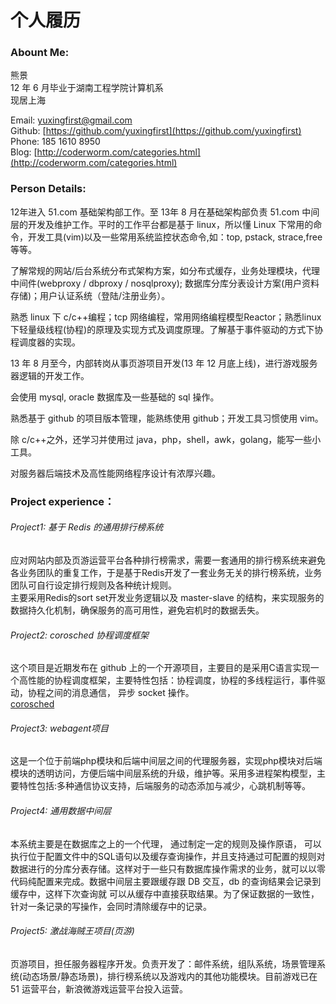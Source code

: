 个人履历
======

### Abount Me:
熊景  
12 年 6 月毕业于湖南工程学院计算机系  
现居上海  

Email: yuxingfirst@gmail.com  
Github: [https://github.com/yuxingfirst](https://github.com/yuxingfirst)  
Phone: 185 1610 8950  
Blog: [http://coderworm.com/categories.html](http://coderworm.com/categories.html)  

### Person Details:
  12年进入 51.com 基础架构部工作。至 13年 8 月在基础架构部负责 51.com 中间层的开发及维护工作。平时的工作平台都是基于 linux，所以懂 Linux 下常用的命令，开发工具(vim)以及一些常用系统监控状态命令,如：top, pstack, strace,free 等等。   
  
  了解常规的网站/后台系统分布式架构方案，如分布式缓存，业务处理模块，代理中间件(webproxy / dbproxy / nosqlproxy); 数据库分库分表设计方案(用户资料存储)；用户认证系统（登陆/注册业务）。     
  
  熟悉 linux 下 c/c++编程；tcp 网络编程，常用网络编程模型Reactor；熟悉linux下轻量级线程(协程)的原理及实现方式及调度原理。了解基于事件驱动的方式下协程调度器的实现。    
  
  13 年 8 月至今，内部转岗从事页游项目开发(13 年 12 月底上线)，进行游戏服务器逻辑的开发工作。     
  
  会使用 mysql, oracle 数据库及一些基础的 sql 操作。    
  
  熟悉基于 github 的项目版本管理，能熟练使用 github；开发工具习惯使用 vim。    
  
  除 c/c++之外，还学习并使用过 java，php，shell，awk，golang，能写一些小工具。    
  
  对服务器后端技术及高性能网络程序设计有浓厚兴趣。  
 
### Project experience：
###### Project1: 基于 Redis 的通用排行榜系统
应对网站内部及页游运营平台各种排行榜需求，需要一套通用的排行榜系统来避免各业务团队的重复工作，于是基于Redis开发了一套业务无关的排行榜系统，业务团队可自行设定排行规则及各种统计规则。  
主要采用Redis的sort set开发业务逻辑以及 master-slave 的结构，来实现服务的数据持久化机制，确保服务的高可用性，避免宕机时的数据丢失。

###### Project2: corosched 协程调度框架
这个项目是近期发布在 github 上的一个开源项目，主要目的是采用C语言实现一个高性能的协程调度框架，主要特性包括：协程调度，协程的多线程运行，事件驱动，协程之间的消息通信， 异步 socket 操作。    
[corosched](https://github.com/yuxingfirst/corosched)

###### Project3: webagent项目
这是一个位于前端php模块和后端中间层之间的代理服务器，实现php模块对后端模块的透明访问，方便后端中间层系统的升级，维护等。采用多进程架构模型，主要特性包括:多种通信协议支持，后端服务的动态添加与减少，心跳机制等等。  

###### Project4: 通用数据中间层
本系统主要是在数据库之上的一个代理， 通过制定一定的规则及操作原语， 可以执行位于配置文件中的SQL语句以及缓存查询操作，并且支持通过可配置的规则对数据进行的分库分表存储。这样对于一些只有数据库操作需求的业务，就可以以零代码纯配置来完成。数据中间层主要跟缓存跟 DB 交互，db 的查询结果会记录到缓存中，这样下次查询就
可以从缓存中直接获取结果。为了保证数据的一致性，针对一条记录的写操作，会同时清除缓存中的记录。  

###### Project5: 激战海贼王项目(页游)
页游项目，担任服务器程序开发。负责开发了：邮件系统，组队系统，场景管理系统(动态场景/静态场景)，排行榜系统以及游戏内的其他功能模块。目前游戏已在 51 运营平台，新浪微游戏运营平台投入运营。  
